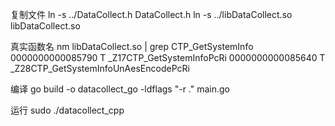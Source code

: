 复制文件
ln -s ../DataCollect.h DataCollect.h
ln -s ../libDataCollect.so libDataCollect.so

真实函数名
nm libDataCollect.so | grep CTP_GetSystemInfo
0000000000085790 T _Z17CTP_GetSystemInfoPcRi
0000000000085640 T _Z28CTP_GetSystemInfoUnAesEncodePcRi

编译
go build -o datacollect_go -ldflags "-r ." main.go

运行
sudo ./datacollect_cpp
